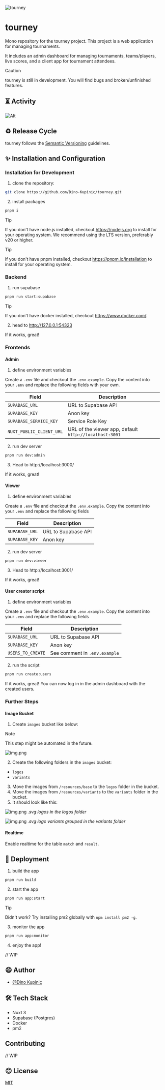 ![tourney](./.github/assets/banner.png)

# tourney

Mono repository for the tourney project. This project is a web application for managing tournaments.

It includes an admin dashboard for managing tournaments, teams/players, live scores, and a client app for tournament
attendees.

> [!CAUTION]
> tourney is still in development. You will find bugs and broken/unfinished features.

## ⏳ Activity

![Alt](https://repobeats.axiom.co/api/embed/bd1b64dfb166474122230a0f147ea9f77e408ad1.svg "Repobeats analytics image")

## ♻️ Release Cycle

tourney follows the [Semantic Versioning](https://semver.org/) guidelines.

## ✨ Installation and Configuration

### Installation for Development

1. clone the repository:

```bash
git clone https://github.com/Dino-Kupinic/tourney.git
```

2. install packages

```bash
pnpm i
```

> [!TIP]
> If you don't have node.js installed, checkout https://nodejs.org to install for your operating system.
> We recommend using the LTS version, preferably v20 or higher.

> [!TIP]
> If you don't have pnpm installed, checkout https://pnpm.io/installation to install for your operating system.

### Backend

1. run supabase

```bash
pnpm run start:supabase
```

> [!TIP]
> If you don't have docker installed, checkout https://www.docker.com/.

2. head to http://127.0.0.1:54323

If it works, great!

### Frontends

#### Admin

1. define environment variables

Create a `.env` file and checkout the `.env.example`.
Copy the content into your `.env` and replace the following fields with your own.

| Field                    | Description                                            |
|--------------------------|--------------------------------------------------------|
| `SUPABASE_URL`           | URL to Supabase API                                    |
| `SUPABASE_KEY`           | Anon key                                               |
| `SUPABASE_SERVICE_KEY`   | Service Role Key                                       |
| `NUXT_PUBLIC_CLIENT_URL` | URL of the viewer app, default `http://localhost:3001` |

2. run dev server

```bash
pnpm run dev:admin
```

3. Head to http://localhost:3000/

If it works, great!

#### Viewer

1. define environment variables

Create a `.env` file and checkout the `.env.example`. Copy the content into your `.env` and replace the following fields

| Field          | Description         |
|----------------|---------------------|
| `SUPABASE_URL` | URL to Supabase API |
| `SUPABASE_KEY` | Anon key            |

2. run dev server

```bash
pnpm run dev:viewer
```

3. Head to http://localhost:3001/

If it works, great!

#### User creator script

1. define environment variables

Create a `.env` file and checkout the `.env.example`. Copy the content into your `.env` and replace the following fields

| Field             | Description                   |
|-------------------|-------------------------------|
| `SUPABASE_URL`    | URL to Supabase API           |
| `SUPABASE_KEY`    | Anon key                      |
| `USERS_TO_CREATE` | See comment in `.env.example` |

2. run the script

```bash
pnpm run create:users
```

If it works, great! You can now log in in the admin dashboard with the created users.

### Further Steps

#### Image Bucket

1. Create `images` bucket like below:

> [!NOTE]
> This step might be automated in the future.

![img.png](.github/image_bucket.png)

2. Create the following folders in the `images` bucket:

- `logos`
- `variants`

3. Move the images from `/resources/base` to the `logos` folder in the bucket.
4. Move the images from `/resources/variants` to the `variants` folder in the bucket.
5. It should look like this:

![img.png](.github/image_bucket_logos.png)
*.svg logos in the logos folder*

![img.png](.github/image_bucket_variants.png)
*.svg logo variants grouped in the variants folder*

#### Realtime

Enable realtime for the table `match` and `result`.

## 🚀 Deployment

1. build the app

```bash
pnpm run build
```

2. start the app

```bash
pnpm run app:start
```

> [!TIP]
> Didn't work?
> Try installing pm2 globally with `npm install pm2 -g`.

3. monitor the app

```bash
pnpm run app:monitor
```

4. enjoy the app!

// WIP

## 😄 Author

- [@Dino Kupinic](https://www.github.com/Dino-Kupinic)

## 🛠️ Tech Stack

- Nuxt 3
- Supabase (Postgres)
- Docker
- pm2

## Contributing

// WIP

## 😊 License

[MIT](https://choosealicense.com/licenses/mit/)
